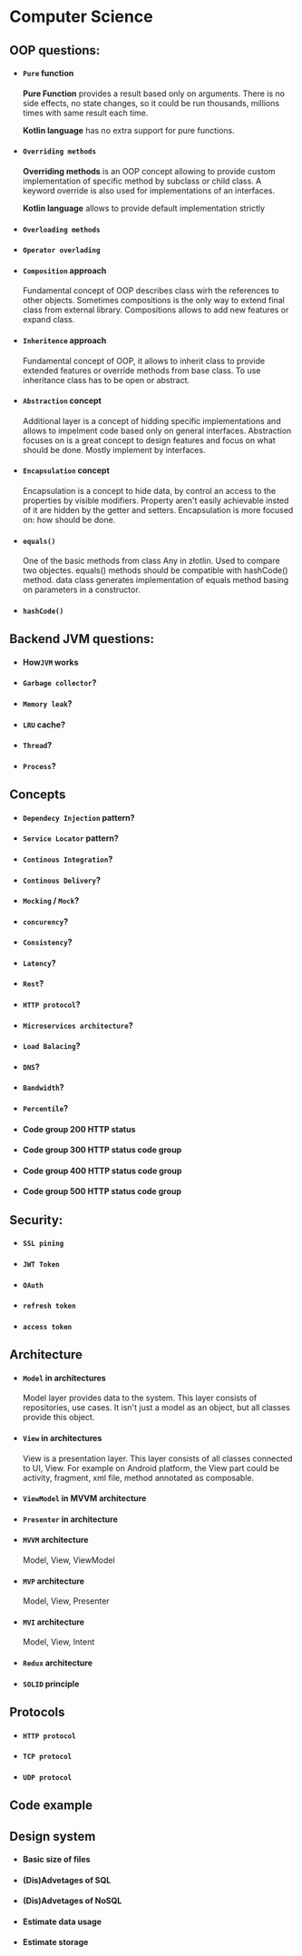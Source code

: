 # Computer Science
## OOP questions:
- #### `Pure` function 

    **Pure Function** provides a result based only on arguments. There is no side effects, no state changes, so it could be run thousands, millions times with same result each time.

    **Kotlin language** has no extra support for pure functions. 

- #### `Overriding methods`

    **Overriding methods** is an OOP concept allowing to provide custom implementation of specific method by subclass or child class. A keyword override is also used for implementations of an interfaces.

    **Kotlin language** allows to provide default implementation strictly 

- #### `Overloading methods` 
- #### `Operator overlading` 
- #### `Composition` approach

    Fundamental concept of OOP describes class wirh the references to other objects. Sometimes compositions is the only way to extend final class from external library. Compositions allows to add new features or expand class.

- #### `Inheritence` approach

    Fundamental concept of OOP, it allows to inherit class to provide extended features or override methods from base class. To use inheritance class has to be open or abstract.

- #### `Abstraction` concept

    Additional layer is a concept of hidding specific implementations and allows to impelment code based only on general interfaces. Abstraction focuses on is a great concept to design features and focus on what should be done. Mostly implement by interfaces.

- #### `Encapsulation` concept

    Encapsulation is a concept to hide data, by control an access to the properties by visible modifiers. Property aren't easily achievable insted of it are hidden by the getter and setters. Encapsulation is more focused on: how should be done.

- #### `equals()`

    One of the basic methods from class Any in złotlin. Used to compare two objectes. equals() methods should be compatible with hashCode() method. data class generates implementation of equals method basing on parameters in a constructor.

- #### `hashCode()`

## Backend JVM questions:
- #### How`JVM` works
- #### `Garbage collector`?
- #### `Memory leak`?
- #### `LRU` cache?
- #### `Thread`?
- #### `Process`?

## Concepts
- #### `Dependecy Injection` pattern?
- #### `Service Locator` pattern?
- #### `Continous Integration`?
- #### `Continous Delivery`?
- #### `Mocking` / `Mock`?
- #### `concurency`? 

- #### `Consistency`?
- #### `Latency`?
- #### `Rest`?
- #### `HTTP protocol`?
- #### `Microservices architecture`?
- #### `Load Balacing`?
- #### `DNS`?
- #### `Bandwidth`?
- #### `Percentile`?
- #### Code group 200 HTTP status 
- #### Code group 300 HTTP status code group 
- #### Code group 400 HTTP status code group 
- #### Code group 500 HTTP status code group 

## Security:
- #### `SSL pining`
- #### `JWT Token`
- #### `OAuth`
- #### `refresh token`
- #### `access token`
 
## Architecture
- #### `Model` in architectures

    Model layer provides data to the system. This layer consists of repositories, use cases. It isn't just a model as an object, but all classes provide this object. 

- #### `View` in architectures

    View is a presentation layer. This layer consists of all classes connected to UI, View. For example on Android platform, the View part could be activity, fragment, xml file, method annotated as composable.

- #### `ViewModel` in MVVM architecture


- #### `Presenter` in architecture

- #### `MVVM` architecture

    Model, View, ViewModel

- #### `MVP` architecture

    Model, View, Presenter

- #### `MVI` architecture

    Model, View, Intent

- #### `Redux` architecture
- #### `SOLID` principle

## Protocols
- #### `HTTP protocol`
- #### `TCP protocol`
- #### `UDP protocol`

## Code example

## Design system
- #### Basic size of files
- #### (Dis)Advetages of SQL
- #### (Dis)Advetages of NoSQL 
- #### Estimate data usage
- #### Estimate storage
